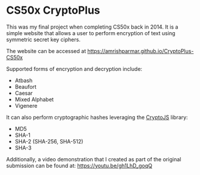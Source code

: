 # CS50x CryptoPlus

This was my final project when completing CS50x back in 2014. 
It is a simple website that allows a user to perform encryption of text using symmetric secret key ciphers.

The website can be accessed at https://amrishparmar.github.io/CryptoPlus-CS50x

Supported forms of encryption and decryption include:
* Atbash
* Beaufort
* Caesar
* Mixed Alphabet
* Vigenere

It can also perform cryptographic hashes leveraging the [CryptoJS](https://github.com/sytelus/CryptoJS) library:
* MD5
* SHA-1
* SHA-2 (SHA-256, SHA-512)
* SHA-3

Additionally, a video demonstration that I created as part of the original submission can be found at: https://youtu.be/gh1LhD_goqQ
